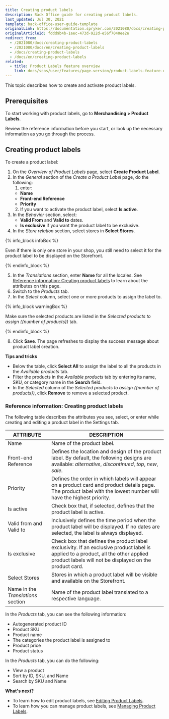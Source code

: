 ```yaml
---
title: Creating product labels
description: Back Office guide for creating product labels.
last_updated: Jul 30, 2021
template: back-office-user-guide-template
originalLink: https://documentation.spryker.com/2021080/docs/creating-product-labels
originalArticleId: fddd9b4b-1aec-473d-922d-e56f7040ee2e
redirect_from:
  - /2021080/docs/creating-product-labels
  - /2021080/docs/en/creating-product-labels
  - /docs/creating-product-labels
  - /docs/en/creating-product-labels
related:
  - title: Product Labels feature overview
    link: docs/scos/user/features/page.version/product-labels-feature-overview.html
---
```


This topic describes how to create and activate product labels.

## Prerequisites

To start working with product labels, go to **Merchandising&nbsp;<span aria-label="and then">></span> Product Labels**.

Review the reference information before you start, or look up the necessary information as you go through the process.

## Creating product labels

To create a product label:
1. On the *Overview of Product Labels* page, select **Create Product Label**.
2. In the *General* section of the *Create a Product Label* page, do the following:
    1. enter:
    * **Name**
    * **Front-end Reference**
    * **Priority**
    2. If you want to activate the product label, select **Is active**.
3. In the *Behavior* section, select:
    * **Valid From** and **Valid to** dates.
    * **Is exclusive** if you want the product label to be exclusive.
4. In the *Store relation* section, select stores in **Select Stores**.

{% info_block infoBox %}

Even if there is only one store in your shop, you still need to select it for the product label to be displayed on the Storefront.

{% endinfo_block %}

5. In the *Translations* section, enter **Name** for all the locales.
See [Reference information: Creating product labels](#reference-information-creating-product-labels) to learn about the attributes on this page.
6. Switch to the *Products* tab.
7. In the *Select* column, select one or more products to assign the label to.

{% info_block warningBox %}

Make sure the selected products are listed in the *Selected products to assign ({number of products})* tab.

{% endinfo_block %}

8. Click **Save**.
The page refreshes to display the success message about product label creation.

**Tips and tricks**

* Below the table, click **Select All** to assign the label to all the products in the *Available products* tab.
* Filter the products in the *Available products* tab by entering its name, SKU, or category name in the **Search** field.
* In the *Selected* column of the *Selected products to assign ({number of products})*, click **Remove** to remove a selected product.

### Reference information: Creating product labels

The following table describes the attributes you see, select, or enter while creating and editing a product label in the Settings tab.

| ATTRIBUTE | DESCRIPTION |
| --- | --- |
| Name | Name of the product label. |
| Front-end Reference | Defines the location and design of the product label. By default, the following designs are available: *alternative*, *discontinued*, *top*, *new*, *sale*. |
| Priority | Defines the order in which labels will appear on a product card and product details page. The product label with the lowest number will have the highest priority. |
| Is active | Check box that, if selected, defines that the product label is active.  |
| Valid from and Valid to | Inclusively defines the time period when the product label will be displayed. If no dates are selected, the label is always displayed. |
| Is exclusive | Check box that defines the product label exclusivity. If an exclusive product label is applied to a product, all the other applied product labels will not be displayed on the product card. |
| Select Stores | Stores in which a product label will be visible and available on the Storefront. |
| Name in the *Translations* section | Name of the product label translated to a respective language. |

In the *Products* tab, you can see the following information:
* Autogenerated product ID
* Product SKU
* Product name
* The categories the product label is assigned to
* Product price
* Product status

In the *Products* tab, you can do the following:
* View a product
* Sort by ID, SKU, and Name
* Search by SKU and Name

**What's next?**

* To learn how to edit product labels, see [Editing Product Labels](/docs/scos/user/back-office-user-guides/{{page.version}}/merchandising/product-labels/managing-product-labels.html#editing-product-labels).
* To learn how you can manage product labels, see [Managing Product Labels](/docs/scos/user/back-office-user-guides/{{page.version}}/merchandising/product-labels/managing-product-labels.html).
